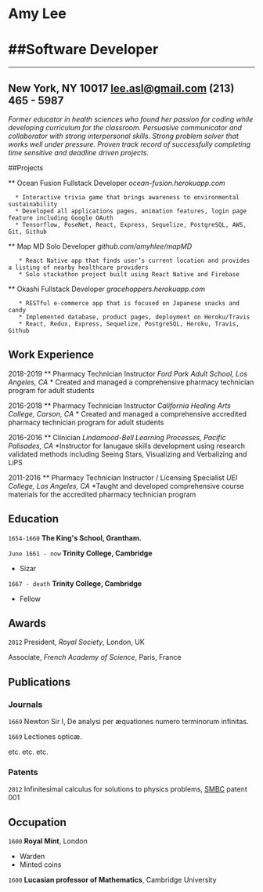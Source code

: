 
# Amy Lee
##Software Developer
============

-----------------------------------------------
New York, NY 10017 
lee.asl@gmail.com
(213) 465 - 5987
-----------------------------------------------

*Former educator in health sciences who found her passion for coding while developing curriculum for the classroom. Persuasive communicator and collaborator with strong interpersonal skills. Strong problem solver that works well under pressure. Proven track record of successfully completing time sensitive and deadline driven projects.*

##Projects

  ** Ocean Fusion
     Fullstack Developer
    *ocean-fusion.herokuapp.com*

	  *	Interactive trivia game that brings awareness to environmental sustainability
	  *	Developed all applications pages, animation features, login page feature including Google OAuth
	  *	Tensorflow, PoseNet, React, Express, Sequelize, PostgreSQL, AWS, Git, Github
	
  ** Map MD
     Solo Developer	
    *github.com/amyhlee/mapMD*

	   * React Native app that finds user’s current location and provides a listing of nearby healthcare providers
	   * Solo stackathon project built using React Native and Firebase
	
   ** Okashi
      Fullstack Developer
     *gracehoppers.herokuapp.com*

	   * RESTful e-commerce app that is focused on Japanese snacks and candy
	   * Implemented database, product pages, deployment on Heroku/Travis
	   * React, Redux, Express, Sequelize, PostgreSQL, Heroku, Travis, Github

## Work Experience
2018-2019	** Pharmacy Technician Instructor
		  *Ford Park Adult School, Los Angeles, CA*
		  * Created and managed a comprehensive pharmacy technician program for adult students
	
	
2016-2018	** Pharmacy Technician Instructor
		  *California Healing Arts College, Carson, CA*
		  * Created and managed a comprehensive accredited pharmacy technician program for adult students
	
	
2016-2016	** Clinician
		  *Lindamood-Bell Learning Processes, Pacific Palisades, CA*
		  *Instructor for lanugaue skills development using research validated methods including Seeing Stars, 			   Visualizing and Verbalizing and LiPS
	
	
2011-2016	** Pharmacy Technician Instructor / Licensing Specialist
		  *UEI College, Los Angeles, CA*
		  *Taught and developed comprehensive course materials for the accredited pharmacy technician program
	



## Education

`1654-1660`
__The King's School, Grantham.__

`June 1661 - now`
__Trinity College, Cambridge__

- Sizar

`1667 - death`
__Trinity College, Cambridge__

- Fellow



## Awards

`2012`
President, *Royal Society*, London, UK

Associate, *French Academy of Science*, Paris, France



## Publications

<!-- A list is also available [online](http://scholar.google.co.uk/citations?user=LTOTl0YAAAAJ) -->

### Journals

`1669`
Newton Sir I, De analysi per æquationes numero terminorum infinitas. 

`1669`
Lectiones opticæ.

etc. etc. etc.

### Patents

`2012`
Infinitesimal calculus for solutions to physics problems, [SMBC](http://www.techdirt.com/articles/20121011/09312820678/if-patents-had-been-around-time-newton.shtml) patent 001


## Occupation

`1600`
__Royal Mint__, London

- Warden
- Minted coins

`1600`
__Lucasian professor of Mathematics__, Cambridge University



<!-- ### Footer

Last updated: May 2013 -->


